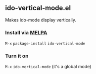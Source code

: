 ## ido-vertical-mode.el

Makes ido-mode display vertically.

### Install via [MELPA](http://melpa.milkbox.net/)

`M-x` `package-install` `ido-vertical-mode`

### Turn it on

`M-x` `ido-vertical-mode` (it's a global mode)
